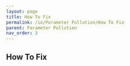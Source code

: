 ```yaml
---
layout: page
title: How To Fix
permalink: /io/Parameter Pollution/How To Fix
parent: Parameter Pollution
nav_order: 3
---
```


## How To Fix